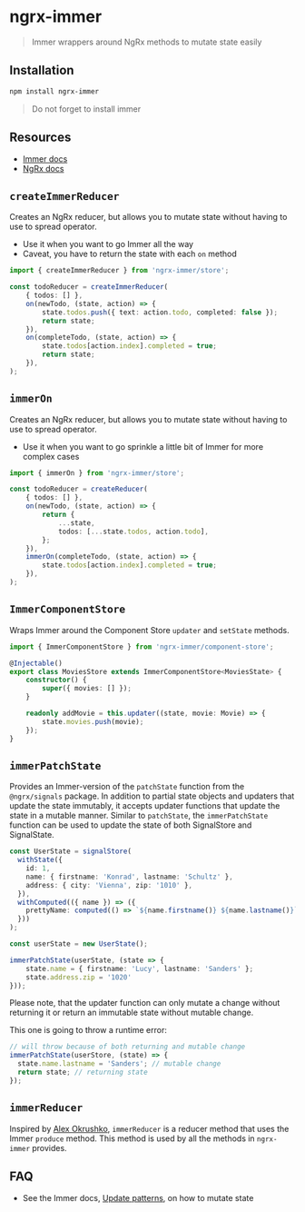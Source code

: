 # ngrx-immer

> Immer wrappers around NgRx methods to mutate state easily

## Installation

```bash
npm install ngrx-immer
```

> Do not forget to install immer

## Resources

- [Immer docs](https://immerjs.github.io/immer/)
- [NgRx docs](https://ngrx.io/docs/)

## `createImmerReducer`

Creates an NgRx reducer, but allows you to mutate state without having to use to spread operator.

- Use it when you want to go Immer all the way
- Caveat, you have to return the state with each `on` method

```ts
import { createImmerReducer } from 'ngrx-immer/store';

const todoReducer = createImmerReducer(
	{ todos: [] },
	on(newTodo, (state, action) => {
		state.todos.push({ text: action.todo, completed: false });
		return state;
	}),
	on(completeTodo, (state, action) => {
		state.todos[action.index].completed = true;
		return state;
	}),
);
```

## `immerOn`

Creates an NgRx reducer, but allows you to mutate state without having to use to spread operator.

- Use it when you want to go sprinkle a little bit of Immer for more complex cases

```ts
import { immerOn } from 'ngrx-immer/store';

const todoReducer = createReducer(
	{ todos: [] },
	on(newTodo, (state, action) => {
		return {
			...state,
			todos: [...state.todos, action.todo],
		};
	}),
	immerOn(completeTodo, (state, action) => {
		state.todos[action.index].completed = true;
	}),
);
```

## `ImmerComponentStore`

Wraps Immer around the Component Store `updater` and `setState` methods.

```ts
import { ImmerComponentStore } from 'ngrx-immer/component-store';

@Injectable()
export class MoviesStore extends ImmerComponentStore<MoviesState> {
	constructor() {
		super({ movies: [] });
	}

	readonly addMovie = this.updater((state, movie: Movie) => {
		state.movies.push(movie);
	});
}
```

## `immerPatchState`

Provides an Immer-version of the `patchState` function from the `@ngrx/signals` package. In addition to partial state objects and updaters that update the state immutably, it accepts updater functions that update the state in a mutable manner. Similar to `patchState`, the `immerPatchState` function can be used to update the state of both SignalStore and SignalState.

```ts
const UserState = signalStore(
  withState({
    id: 1,
    name: { firstname: 'Konrad', lastname: 'Schultz' },
    address: { city: 'Vienna', zip: '1010' },
  }),
  withComputed(({ name }) => ({
    prettyName: computed(() => `${name.firstname()} ${name.lastname()}`),
  }))
);

const userState = new UserState();

immerPatchState(userState, (state => {
	state.name = { firstname: 'Lucy', lastname: 'Sanders' };
	state.address.zip = '1020'
}));
```

Please note, that the updater function can only mutate a change without returning it or return an immutable 
state without mutable change.

This one is going to throw a runtime error:

```ts
// will throw because of both returning and mutable change
immerPatchState(userStore, (state) => {
  state.name.lastname = 'Sanders'; // mutable change
  return state; // returning state
});
```



## `immerReducer`

Inspired by [Alex Okrushko](https://twitter.com/alexokrushko), `immerReducer` is a reducer method that uses the Immer `produce` method.
This method is used by all the methods in `ngrx-immer` provides.

## FAQ

- See the Immer docs, [Update patterns](https://immerjs.github.io/immer/docs/update-patterns), on how to mutate state
